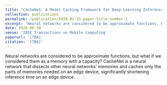 ```yaml
---
title: "CacheNet: A Model Caching Framework for Deep Learning Inference on Edge"
collection: publications
permalink: /publication/2020-02-15-paper-title-number-1
excerpt: 'Neural networks are considered to be approximate functions, but what if we considered them as a memory with a capacity?  CacheNet  is  a  neural  network  that  dissects  other  neural  networks’  memories  and  caches  only  the  parts  of memories  needed  on  an  edge  device, significantly shortening inference time on an edge device.'
date: 2020-06-30
venue: 'IEEE Transactions on Mobile Computing'
paperurl: '[TBA]'
citation: '[TBA]'
---
```


Neural networks are considered to be approximate functions, but what if we considered them as a memory with a capacity?  CacheNet  is  a  neural  network  that  dissects  other  neural  networks’  memories  and  caches  only  the  parts  of memories  needed  on  an  edge  device, significantly shortening inference time on an edge device.

<!-- [Download paper here](http://academicpages.github.io/files/paper1.pdf)

Recommended citation: Your Name, You. (2009). "Paper Title Number 1." <i>Journal 1</i>. 1(1). -->